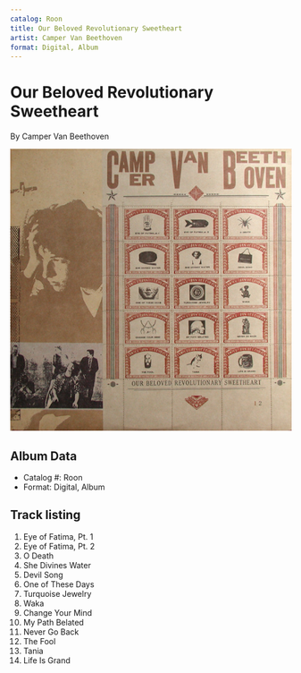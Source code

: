 ```yaml
---
catalog: Roon
title: Our Beloved Revolutionary Sweetheart
artist: Camper Van Beethoven
format: Digital, Album
---
```


# Our Beloved Revolutionary Sweetheart

By Camper Van Beethoven

![](../../assets/albumcovers/Camper_Van_Beethoven-Our_Beloved_Revolutionary_Sweetheart.png)

## Album Data

- Catalog #: Roon
- Format: Digital, Album


## Track listing


1. Eye of Fatima, Pt. 1
2. Eye of Fatima, Pt. 2
3. O Death
4. She Divines Water
5. Devil Song
6. One of These Days
7. Turquoise Jewelry
8. Waka
9. Change Your Mind
10. My Path Belated
11. Never Go Back
12. The Fool
13. Tania
14. Life Is Grand

